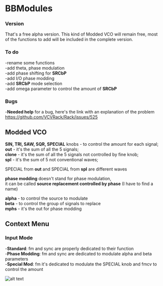 # BBModules

### Version
That's a free alpha version. This kind of Modded VCO will remain free, most of the functions to add will be included in the complete version.

### To do
-rename some functions<br>
-add theta, phase modulation<br>
-add phase shifting for <b>SRCbP</b><br>
-add I/O phase modding<br>
-add <b>SRCbP</b> mode selection<br>
-add omega parameter to control the amount of <b>SRCbP</b><br>

### Bugs
-<b>Needed help</b> for a bug, here's the link with an explanation of the problem<br>
https://github.com/VCVRack/Rack/issues/525

## Modded VCO

<b>SIN, TRI, SAW, SQR, SPECIAL</b> knobs - to control the amount for each signal;<br>
<b>out</b> - it's the sum of all the 5 signals;<br>
<b>clone</b> - it's the sum of all the 5 signals not controlled by fine knob;<br>
<b>spl</b> - it's the sum of 5 not conventional waves;<br>

SPECIAL from <b>out</b> and SPECIAL from <b>spl</b> are different waves

<b>phase modding</b> doesn't stand for phase modulation,<br>
it can be called <b>source replacement controlled by phase</b> (I have to find a name)

<b>alpha</b> - to control the source to modulate<br>
<b>beta</b> - to control the group of signals to replace<br>
<b>mphs</b> - it's the out for phase modding<br>

## Context Menu
### Input Mode

-<b>Standard</b>: fm and sync are properly dedicated to their function<br>
-<b>Phase Modding</b>: fm and sync are dedicated to modulate alpha and beta parameters<br>
-<b>Special Mod</b>: fm it's dedicated to modulate the SPECIAL knob and fmcv to control the amount<br>

![alt text](https://github.com/soulbridge/BBModules/blob/master/tt.png)
